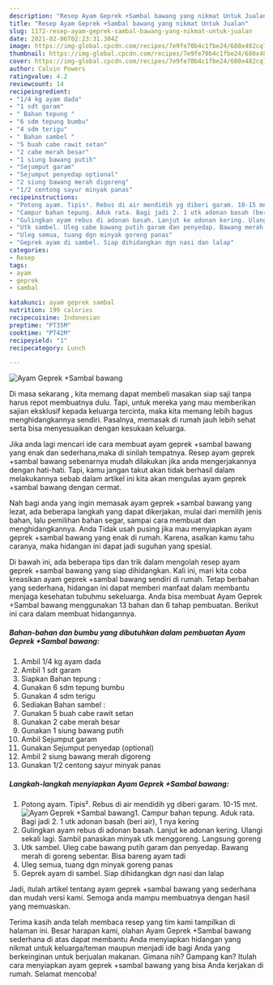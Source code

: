 ```yaml
---
description: "Resep Ayam Geprek +Sambal bawang yang nikmat Untuk Jualan"
title: "Resep Ayam Geprek +Sambal bawang yang nikmat Untuk Jualan"
slug: 1172-resep-ayam-geprek-sambal-bawang-yang-nikmat-untuk-jualan
date: 2021-02-06T02:23:31.304Z
image: https://img-global.cpcdn.com/recipes/7e9fe70b4c1fbe24/680x482cq70/ayam-geprek-sambal-bawang-foto-resep-utama.jpg
thumbnail: https://img-global.cpcdn.com/recipes/7e9fe70b4c1fbe24/680x482cq70/ayam-geprek-sambal-bawang-foto-resep-utama.jpg
cover: https://img-global.cpcdn.com/recipes/7e9fe70b4c1fbe24/680x482cq70/ayam-geprek-sambal-bawang-foto-resep-utama.jpg
author: Calvin Powers
ratingvalue: 4.2
reviewcount: 14
recipeingredient:
- "1/4 kg ayam dada"
- "1 sdt garam"
- " Bahan tepung "
- "6 sdm tepung bumbu"
- "4 sdm terigu"
- " Bahan sambel "
- "5 buah cabe rawit setan"
- "2 cabe merah besar"
- "1 siung bawang putih"
- "Sejumput garam"
- "Sejumput penyedap optional"
- "2 siung bawang merah digoreng"
- "1/2 centong sayur minyak panas"
recipeinstructions:
- "Potong ayam. Tipis². Rebus di air mendidih yg diberi garam. 10-15 mnt."
- "Campur bahan tepung. Aduk rata. Bagi jadi 2. 1 utk adonan basah (beri air), 1 nya kering"
- "Gulingkan ayam rebus di adonan basah. Lanjut ke adonan kering. Ulangi sekali lagi. Sambil panaskan minyak utk menggoreng. Langsung goreng"
- "Utk sambel. Uleg cabe bawang putih garam dan penyedap. Bawang merah di goreng sebentar. Bisa bareng ayam tadi"
- "Uleg semua, tuang dgn minyak goreng panas"
- "Geprek ayam di sambel. Siap dihidangkan dgn nasi dan lalap"
categories:
- Resep
tags:
- ayam
- geprek
- sambal

katakunci: ayam geprek sambal 
nutrition: 199 calories
recipecuisine: Indonesian
preptime: "PT35M"
cooktime: "PT42M"
recipeyield: "1"
recipecategory: Lunch

---
```



![Ayam Geprek +Sambal bawang](https://img-global.cpcdn.com/recipes/7e9fe70b4c1fbe24/680x482cq70/ayam-geprek-sambal-bawang-foto-resep-utama.jpg)

Di masa  sekarang , kita memang dapat membeli masakan siap saji tanpa harus repot membuatnya dulu. Tapi, untuk mereka yang mau memberikan sajian eksklusif kepada keluarga tercinta, maka kita memang lebih bagus menghidangkannya sendiri. Pasalnya, memasak di rumah jauh lebih sehat serta bisa menyesuaikan dengan kesukaan keluarga.

Jika anda lagi mencari ide cara membuat ayam geprek +sambal bawang yang enak dan sederhana,maka di sinilah tempatnya. Resep ayam geprek +sambal bawang  sebenarnya mudah dilakukan jika anda mengerjakannya dengan hati-hati. Tapi, kamu jangan takut akan tidak berhasil dalam melakukannya 
sebab dalam artikel ini kita akan mengulas ayam geprek +sambal bawang dengan cermat.  



Nah bagi anda yang ingin memasak ayam geprek +sambal bawang yang lezat, ada beberapa langkah yang dapat dikerjakan, mulai dari memilih jenis bahan, lalu pemilihan bahan segar, sampai cara membuat dan menghidangkannya. Anda Tidak usah pusing jika mau menyiapkan ayam geprek +sambal bawang yang enak di rumah. Karena, asalkan kamu  tahu caranya, maka hidangan ini dapat jadi suguhan yang spesial.

Di bawah ini, ada beberapa tips dan trik dalam mengolah resep ayam geprek +sambal bawang yang siap dihidangkan. Kali ini, mari kita coba kreasikan ayam geprek +sambal bawang sendiri di rumah. Tetap berbahan yang sederhana, hidangan ini dapat memberi manfaat dalam membantu menjaga kesehatan tubuhmu sekeluarga. Anda bisa membuat Ayam Geprek +Sambal bawang menggunakan 13 bahan dan 6 tahap pembuatan. Berikut ini cara dalam membuat hidangannya.

<!--inarticleads1-->

##### Bahan-bahan dan bumbu yang dibutuhkan dalam pembuatan Ayam Geprek +Sambal bawang:

1. Ambil 1/4 kg ayam dada
1. Ambil 1 sdt garam
1. Siapkan  Bahan tepung :
1. Gunakan 6 sdm tepung bumbu
1. Gunakan 4 sdm terigu
1. Sediakan  Bahan sambel :
1. Gunakan 5 buah cabe rawit setan
1. Gunakan 2 cabe merah besar
1. Gunakan 1 siung bawang putih
1. Ambil Sejumput garam
1. Gunakan Sejumput penyedap (optional)
1. Ambil 2 siung bawang merah digoreng
1. Gunakan 1/2 centong sayur minyak panas




<!--inarticleads2-->

##### Langkah-langkah menyiapkan Ayam Geprek +Sambal bawang:

1. Potong ayam. Tipis². Rebus di air mendidih yg diberi garam. 10-15 mnt.
<img src="https://img-global.cpcdn.com/steps/77e68e7db762b5c1/160x128cq70/ayam-geprek-sambal-bawang-langkah-memasak-1-foto.jpg" alt="Ayam Geprek +Sambal bawang">1. Campur bahan tepung. Aduk rata. Bagi jadi 2. 1 utk adonan basah (beri air), 1 nya kering
1. Gulingkan ayam rebus di adonan basah. Lanjut ke adonan kering. Ulangi sekali lagi. Sambil panaskan minyak utk menggoreng. Langsung goreng
1. Utk sambel. Uleg cabe bawang putih garam dan penyedap. Bawang merah di goreng sebentar. Bisa bareng ayam tadi
1. Uleg semua, tuang dgn minyak goreng panas
1. Geprek ayam di sambel. Siap dihidangkan dgn nasi dan lalap




Jadi, itulah artikel tentang  ayam geprek +sambal bawang  yang sederhana dan mudah versi kami. Semoga anda mampu membuatnya dengan hasil yang memuaskan. 

Terima kasih anda telah membaca resep yang tim kami tampilkan di halaman ini. Besar harapan kami, olahan  Ayam Geprek +Sambal bawang sederhana di atas dapat membantu Anda menyiapkan hidangan yang nikmat untuk keluarga/teman maupun menjadi ide bagi Anda yang berkeinginan untuk berjualan makanan. Gimana nih? Gampang kan? Itulah cara menyiapkan ayam geprek +sambal bawang yang bisa Anda kerjakan di rumah. Selamat mencoba!

